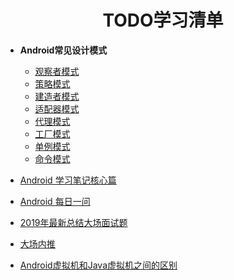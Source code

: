 <h1 align="center">TODO学习清单</h1>

* **Android常见设计模式**
  * [观察者模式](https://blog.csdn.net/chengyuqiang/article/details/79222294)
  * [策略模式](https://github.com/pengMaster/strategyMode)
  * [建造者模式](https://www.jianshu.com/p/154948d5adc6)
  * [适配器模式](https://blog.csdn.net/u012583459/article/details/47079529)
  * [代理模式](https://blog.csdn.net/u012583459/article/details/47079529)
  * [工厂模式](https://blog.csdn.net/u012583459/article/details/47079549)
  * [单例模式](https://blog.csdn.net/u012583459/article/details/47079549)
  * [命令模式](https://blog.csdn.net/u012583459/article/details/47079549)
  
* [Android 学习笔记核心篇](https://juejin.im/post/5c46db4ae51d4503834d8227)
* [Android 每日一问](https://www.wanandroid.com/article/list/0?cid=440)
* [2019年最新总结大场面试题](https://github.com/0voice/interview_internal_reference)
* [大场内推](https://github.com/0voice/enterprise_job_recommend)
* [Android虚拟机和Java虚拟机之间的区别](https://blog.csdn.net/androidstarjack/article/details/77835623)